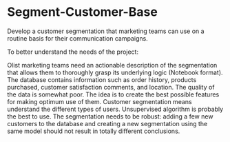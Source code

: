 # Segment-Customer-Base
Develop a customer segmentation that marketing teams can use on a routine basis for their communication campaigns.

To better understand the needs of the project:

Olist marketing teams need an actionable description of the segmentation that allows them to thoroughly grasp its underlying logic (Notebook format).
The database contains information such as order history, products purchased, customer satisfaction comments, and location.
The quality of the data is somewhat poor. The idea is to create the best possible features for making optimum use of them.
Customer segmentation means understand the different types of users. Unsupervised algorithm is probably the best to use. 
The segmentation needs to be robust: adding a few new customers to the database and creating a new segmentation using the same model should not result in totally different conclusions.
